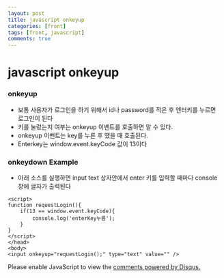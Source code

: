 ```yaml
---
layout: post
title: javascript onkeyup
categories: [front]
tags: [front, javascript]
comments: true
---
```


# javascript onkeyup
### onkeyup
- 보통 사용자가 로그인을 하기 위해서 id나 password를 적은 후 엔터키를 누르면 로그인이 된다
- 키를 눌렀는지 여부는 onkeyup 이벤트를 호출하면 알 수 있다.
- onkeyup 이벤트는 key를 누른 후 땠을 때 호출된다.
- Enterkey는 window.event.keyCode 값이 13이다

### onkeydown Example
- 아래 소스를 실행하면 input text 상자안에서 enter 키를 입력할 때마다 console 창에 글자가 출력된다

~~~
<script>
function requestLogin(){
    if(13 == window.event.keyCode){
        console.log('enterKey누름');
    }
}
</script>
</head>
<body>
<input onkeyup="requestLogin();" type="text" value="" />
~~~ 

<div id="disqus_thread"></div>
<script>

/**
*  RECOMMENDED CONFIGURATION VARIABLES: EDIT AND UNCOMMENT THE SECTION BELOW TO INSERT DYNAMIC VALUES FROM YOUR PLATFORM OR CMS.
*  LEARN WHY DEFINING THESE VARIABLES IS IMPORTANT: https://disqus.com/admin/universalcode/#configuration-variables*/
/*
var disqus_config = function () {
this.page.url = PAGE_URL;  // Replace PAGE_URL with your page's canonical URL variable
this.page.identifier = PAGE_IDENTIFIER; // Replace PAGE_IDENTIFIER with your page's unique identifier variable
};
*/
(function() { // DON'T EDIT BELOW THIS LINE
var d = document, s = d.createElement('script');
s.src = 'https://parkwonhui.disqus.com/embed.js';
s.setAttribute('data-timestamp', +new Date());
(d.head || d.body).appendChild(s);
})();
</script>
<noscript>Please enable JavaScript to view the <a href="https://disqus.com/?ref_noscript">comments powered by Disqus.</a></noscript>
                            
